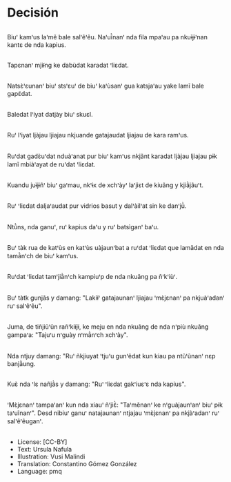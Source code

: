 # Decisión

##
Biuꞌ kamꞌus laꞌmẽ bale salꞌẽꞌẽu. Naꞌuĩ̀nanꞌ nda fila mpaꞌau pa nkuɨ̀jɨꞌnan kantɛ de nda kapius.

##
Tapɛnanꞌ mjiɨ̃ng ke dabùdat karadat ꞌliɛdat.

##
Natsɛ̀ꞌɛunanꞌ biuꞌ stsꞌɛuꞌ de biuꞌ kaꞌùsanꞌ gua katsjaꞌau yake lamĩ bale gapɛ̃dat.

##
Baledat lꞌiyat datjày biuꞌ skuɛl.

##
Ruꞌ lꞌiyat ljàjau ljiajau nkjuande gatajaudat ljiajau de kara ramꞌus.

##
Ruꞌdat gadɛ̀uꞌdat nduàꞌanat pur biuꞌ kamꞌus nkjãnt karadat ljàjau ljiajau pɨk lamĩ mbiàꞌayat de ruꞌdat ꞌliɛdat.

##
Kuandu juɨ̀jɨñꞌ biuꞌ gaꞌmau, nkꞌɨx de xchꞌàyꞌ laꞌjiɛt de kiuãng y kjiã̀jãuꞌt.

##
Ruꞌ ꞌliɛdat daljaꞌaudat pur vidrios basut y dalꞌàilꞌat sin ke danꞌjũ̀.

##
Ntũ̀ns, nda ganuꞌ, ruꞌ kapius daꞌu y ruꞌ batsìganꞌ baꞌu.

##
Buꞌ tàk rua de katꞌùs en katꞌùs uàjaunꞌbat a ruꞌdat ꞌliɛdat que lamãdat en nda tamã̀nꞌch de biuꞌ kamꞌus.

##
Ruꞌdat ꞌliɛdat tamꞌjiã̀nꞌch kampiuꞌp de nda nkuãng pa ñꞌkꞌiùꞌ.

##
Buꞌ tàtk gunjãs y damang: "Lakiɨ̃ꞌ gatajaunanꞌ ljiajau ꞌmɛ̀jɛnanꞌ pa nkjuàꞌadanꞌ ruꞌ salꞌẽꞌẽu".

##
Juma, de tiñjiũꞌũn rañꞌkiɨ̃jɨ̃, ke meju en nda nkuãng de nda nꞌpiù nkuãng gampaꞌa: "Tajuꞌu nꞌguày nꞌmã̀nꞌch xchꞌày".

##
Nda ntjuy damang: "Ruꞌ ñkjiuyat ꞌtjuꞌu gunꞌẽdat kun kiau pa ntũꞌũnanꞌ nɛp banjã̀ung.

##
Kuɛ̀ nda ꞌlɛ nañjã̀s y damang: "Ruꞌ ꞌliɛdat gakꞌiuɛꞌɛ nda kapius".

##
ꞌMɛ̀jɛnanꞌ tampaꞌanꞌ kun nda xiauꞌ ñꞌjiɛ̃̀: "Taꞌmẽnanꞌ ke nꞌguàjaunꞌanꞌ biuꞌ pɨk taꞌuĩnanꞌ". Desd nibiuꞌ ganuꞌ natajaunanꞌ ntjajau ꞌmɛ̀jɛnanꞌ pa nkjàꞌadanꞌ ruꞌ salꞌẽꞌẽuganꞌ.

##
* License: [CC-BY]
* Text: Ursula Nafula
* Illustration: Vusi Malindi
* Translation: Constantino Gómez González
* Language: pmq

